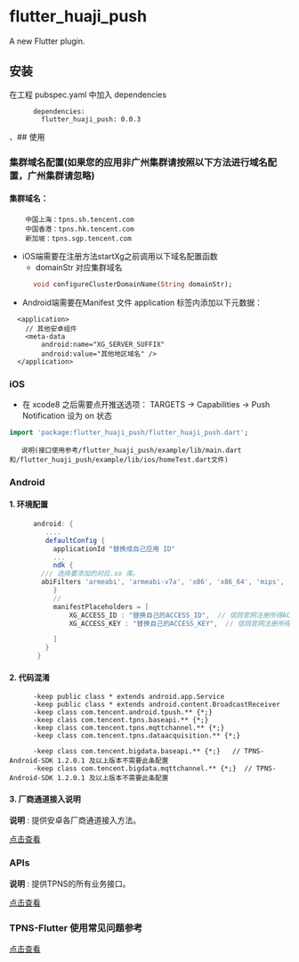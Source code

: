 # flutter_huaji_push

A new Flutter plugin.

## 安装
在工程 pubspec.yaml 中加入 dependencies
```
      dependencies:
        flutter_huaji_push: 0.0.3
```

、## 使用

 ### 集群域名配置(如果您的应用非广州集群请按照以下方法进行域名配置，广州集群请忽略)
 #### 集群域名：
        中国上海：tpns.sh.tencent.com
        中国香港：tpns.hk.tencent.com
        新加坡：tpns.sgp.tencent.com
 - iOS端需要在注册方法startXg之前调用以下域名配置函数
   - domainStr 对应集群域名
 ```dart
       void configureClusterDomainName(String domainStr);
 ```
 - Android端需要在Manifest 文件 application 标签内添加以下元数据：

 ```
   <application>
     // 其他安卓组件
     <meta-data
         android:name="XG_SERVER_SUFFIX"
         android:value="其他地区域名" />
   </application>
 ```




 ###  iOS

 - 在 xcode8 之后需要点开推送选项： TARGETS -> Capabilities -> Push Notification 设为 on 状态

 ```dart
import 'package:flutter_huaji_push/flutter_huaji_push.dart';
 ```

       说明(接口使用参考/flutter_huaji_push/example/lib/main.dart和/flutter_huaji_push/example/lib/ios/homeTest.dart文件)




 ###   Android
 #### 1. 环境配置
 ```groovy
       android: {
          ....
          defaultConfig {
            applicationId "替换成自己应用 ID"
            ...
            ndk {
         /// 选择要添加的对应.so 库。
         abiFilters 'armeabi', 'armeabi-v7a', 'x86', 'x86_64', 'mips', 'mips64', 'arm64-v8a',
            }
            //
            manifestPlaceholders = [
                XG_ACCESS_ID : "替换自己的ACCESS_ID",  // 信鸽官网注册所得ACCESS_ID
                XG_ACCESS_KEY : "替换自己的ACCESS_KEY",  // 信鸽官网注册所得ACCESS_KEY

            ]
          }
        }
 ```



 #### 2. 代码混淆
 ```
       -keep public class * extends android.app.Service
       -keep public class * extends android.content.BroadcastReceiver
       -keep class com.tencent.android.tpush.** {*;}
       -keep class com.tencent.tpns.baseapi.** {*;}
       -keep class com.tencent.tpns.mqttchannel.** {*;}
       -keep class com.tencent.tpns.dataacquisition.** {*;}

       -keep class com.tencent.bigdata.baseapi.** {*;}   // TPNS-Android-SDK 1.2.0.1 及以上版本不需要此条配置
       -keep class com.tencent.bigdata.mqttchannel.** {*;}  // TPNS-Android-SDK 1.2.0.1 及以上版本不需要此条配置
 ```

 #### 3. 厂商通道接入说明

 **说明** : 提供安卓各厂商通道接入方法。

 [点击查看](./documents/vendor.md)


 ### APIs

 **说明** : 提供TPNS的所有业务接口。

 [点击查看](./documents/APIs.md)


 ### TPNS-Flutter 使用常见问题参考
 [点击查看](https://cloud.tencent.com/document/product/548/48803)